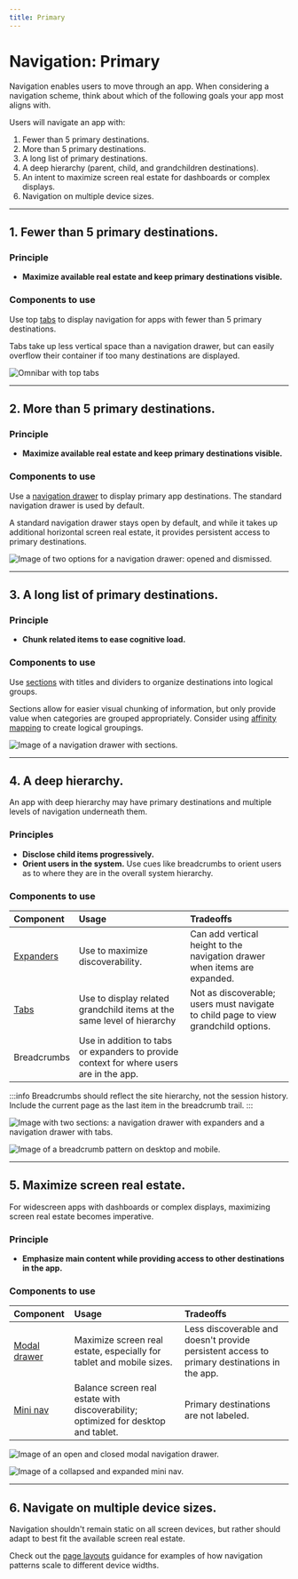 ```yaml
---
title: Primary
---
```


# Navigation: Primary

Navigation enables users to move through an app. When considering a navigation scheme, think about which of the following goals your app most aligns with.

Users will navigate an app with:

1. Fewer than 5 primary destinations.
2. More than 5 primary destinations.
3. A long list of primary destinations.
4. A deep hierarchy (parent, child, and grandchildren destinations).
5. An intent to maximize screen real estate for dashboards or complex displays.
6. Navigation on multiple device sizes.

---

## 1. Fewer than 5 primary destinations.

### Principle

- **Maximize available real estate and keep primary destinations visible.**

### Components to use

Use top [tabs](/components/omnibar#variations) to display navigation for apps with fewer than 5 primary destinations.

Tabs take up less vertical space than a navigation drawer, but can easily overflow their container if too many destinations are displayed.

<ImageBlock padded={false} caption="Apps with fewer than 5 primary destinations use top tabs in the omnibar. No hamburger menu icon is displayed. On mobile, tabs scroll horizontally.">

![Omnibar with top tabs](./images/omni-tabs.png)

</ImageBlock>

---

## 2. More than 5 primary destinations.

### Principle

- **Maximize available real estate and keep primary destinations visible.**

### Components to use

Use a [navigation drawer](/components/navigation/navigation-drawer) to display primary app destinations. The standard navigation drawer is used by default.

A standard navigation drawer stays open by default, and while it takes up additional horizontal screen real estate, it provides persistent access to primary destinations.

<ImageBlock caption="1. The standard drawer is open by default. <br>2. A dismissible drawer may be dismissed by tapping the menu icon in the omnibar. Content shifts left to fill the extra space. It may be accessed again from the hamburger menu icon button." padded={false}>

![Image of two options for a navigation drawer: opened and dismissed.](./images/lh-nav-dismissible.png)

</ImageBlock>

---

## 3. A long list of primary destinations.

### Principle

- **Chunk related items to ease cognitive load.**

### Components to use

Use [sections](/components/navigation/navigation-drawer#long-navigation-lists) with titles and dividers to organize destinations into logical groups.

Sections allow for easier visual chunking of information, but only provide value when categories are grouped appropriately. Consider using [affinity mapping](/get-started/other/ux-plays/affinity-mapping/) to create logical groupings. 

<ImageBlock padded={false} maxWidth="500px">

![Image of a navigation drawer with sections.](./images/nav-sections.png)

</ImageBlock>

---

## 4. A deep hierarchy.

An app with deep hierarchy may have primary destinations and multiple levels of navigation underneath them. 

### Principles

- **Disclose child items progressively.**
- **Orient users in the system.** Use cues like breadcrumbs to orient users as to where they are in the overall system hierarchy.

### Components to use

| Component          | Usage          | Tradeoffs
| :----------------- | :----------------- | :----------------
| [Expanders](/components/page/expansion-panel)          | Use to maximize discoverability.            | Can add vertical height to the navigation drawer when items are expanded.
| [Tabs](/components/navigation/tabs)               | Use to display related grandchild items at the same level of hierarchy  | Not as discoverable; users must navigate to child page to view grandchild options.
| Breadcrumbs         | Use in addition to tabs or expanders to provide context for where users are in the app. | 

:::info
Breadcrumbs should reflect the site hierarchy, not the session history. Include the current page as the last item in the breadcrumb trail.
:::

<ImageBlock padded={false} caption="1. Expanders may be used to display pages at a second level of hierarchy. <br> 2. Tabs may be used to show closely related content.">

![Image with two sections: a navigation drawer with expanders and a navigation drawer with tabs.](./images/complex-nav-types.png)

</ImageBlock>

<ImageBlock padded={false} caption="1. Breadcrumbs display underneath the title bar on desktop.<br>2. On mobile, a horizontal ellipse may be used to show additional levels of hierarchy.">

![Image of a breadcrumb pattern on desktop and mobile.](./images/breadcrumb.png)

</ImageBlock>

---

## 5. Maximize screen real estate.

For widescreen apps with dashboards or complex displays, maximizing screen real estate becomes imperative.

### Principle

- **Emphasize main content while providing access to other destinations in the app.**

### Components to use

| Component          | Usage          | Tradeoffs
| :----------------- | :----------------- | :----------------
| [Modal drawer](/components/navigation/navigation-drawer#2-modal)       | Maximize screen real estate, especially for tablet and mobile sizes.    | Less discoverable and doesn't provide persistent access to primary destinations in the app. 
| [Mini nav](/components/navigation/navigation-drawer#3-mini)         | Balance screen real estate with discoverability; optimized for desktop and tablet.   | Primary destinations are not labeled. 

<ImageBlock padded={false} caption="1. The modal drawer is closed by default.<br>2. The modal drawer may be opened by tapping the menu icon button in the omnibar. A scrim blocks interaction with the rest of the application.">

![Image of an open and closed modal navigation drawer.](./images/lh-nav-modal.png)

</ImageBlock>

<ImageBlock padded={false} caption="1. The mini nav is collapsed by default. <br>2. Tapping the chevron allows a user to expand the menu to its full width.">

![Image of a collapsed and expanded mini nav.](./images/mini-nav.png)
</ImageBlock>

---

## 6. Navigate on multiple device sizes.

Navigation shouldn't remain static on all screen devices, but rather should adapt to best fit the available screen real estate. 

Check out the [page layouts](/patterns/layout/introduction) guidance for examples of how navigation patterns scale to different device widths. 
